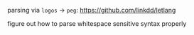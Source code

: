 parsing via `logos` -> `peg`: https://github.com/linkdd/letlang

figure out how to parse whitespace sensitive syntax properly
